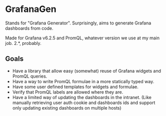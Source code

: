 # GrafanaGen

Stands for "Grafana Generator". Surprisingly, aims to generate Grafana dashboards from code.

Made for Grafana v6.2.5 and PromQL, whatever version we use at my main job. 2.*, probably.

## Goals

* Have a library that allow easy (somewhat) reuse of Grafana widgets and PromQL queries.
* Have a way to write PromQL formulae in a more statically typed way.
* Have some user defined templates for widgets and formulae.
* Verify that PromQL labels are allowed where they are.
* Have a limited way of updating the dashboards in the intranet. (Like manually retrieving user auth cookie and dashboards ids and support only updating existing dashboards on multiple hosts)